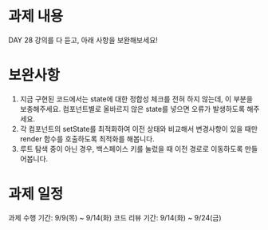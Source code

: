 # 과제 내용

DAY 28 강의를 다 듣고, 아래 사항을 보완해보세요!

# 보완사항

1. 지금 구현된 코드에서는 state에 대한 정합성 체크를 전혀 하지 않는데, 이 부분을 보충해주세요. 컴포넌트별로 올바르지 않은 state를 넣으면 오류가 발생하도록 해주세요.
2. 각 컴포넌트의 setState를 최적화하여 이전 상태와 비교해서 변경사항이 있을 때만 render 함수를 호출하도록 최적화를 해봅니다.
3. 루트 탐색 중이 아닌 경우, 백스페이스 키를 눌렀을 때 이전 경로로 이동하도록 만들어봅니다.
   ​

# 과제 일정

과제 수행 기간: 9/9(목) ~ 9/14(화)
코드 리뷰 기간: 9/14(화) ~ 9/24(금)
​
